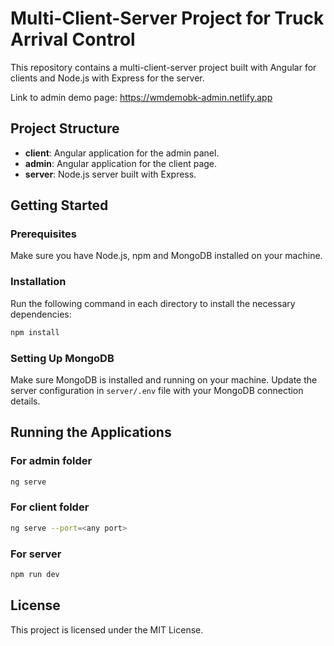 # Multi-Client-Server Project for Truck Arrival Control

This repository contains a multi-client-server project built with Angular for clients and Node.js with Express for the server.

Link to admin demo page: https://wmdemobk-admin.netlify.app

## Project Structure

- **client**: Angular application for the admin panel.
- **admin**: Angular application for the client page.
- **server**: Node.js server built with Express.

## Getting Started

### Prerequisites

Make sure you have Node.js, npm and MongoDB installed on your machine.

### Installation

Run the following command in each directory to install the necessary dependencies:

```bash
npm install
```

### Setting Up MongoDB

Make sure MongoDB is installed and running on your machine. Update the server configuration in `server/.env` file with your MongoDB connection details.

## Running the Applications

### For admin folder

```bash
ng serve
```

### For client folder

```bash
ng serve --port=<any port>
```

### For server

```bash
npm run dev
```

## License

This project is licensed under the MIT License.
